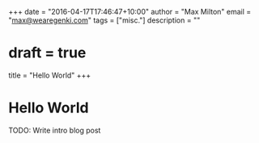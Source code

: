 +++
date = "2016-04-17T17:46:47+10:00"
author = "Max Milton"
email = "max@wearegenki.com"
tags = ["misc."]
description = ""
# draft = true
title = "Hello World"
+++

# Hello World

TODO: Write intro blog post
